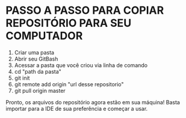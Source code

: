 # PASSO A PASSO PARA COPIAR REPOSITÓRIO PARA SEU COMPUTADOR #

1) Criar uma pasta 
2) Abrir seu GitBash
3) Acessar a pasta que você criou via linha de comando
4) cd "path da pasta"
5) git init
6) git remote add origin "url desse repositorio"
7) git pull origin master
  
Pronto, os arquivos do repositório agora estão em sua máquina! Basta importar para a IDE de sua preferência e começar a usar.
